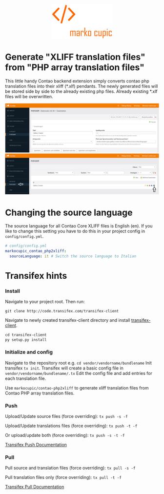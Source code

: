 <p align="center"><a href="https://github.com/markocupic"><img src="docs/logo.png" width="200"></a></p>

# Generate "XLIFF translation files" from "PHP array translation files"
This little handy Contao backend extension simply converts contao php translation files into their xliff (*.xlf) pendants.
 The newly generated files will be stored side by side to the already existing php files.
 Already existing *.xlf files will be overwritten.

![Backend](docs/screenshot_backend_2.png)
![Backend](docs/screenshot_backend_1.png)

# Changing the source language
The source language for all Contao Core XLIFF files is English (en).
 If you like to change this setting you have to do this in your project config in `config/config.yml`.

```yaml
# config/config.yml
markocupic_contao_php2xliff:
  sourceLanguage: it # Switch the source language to Italian
```

# Transifex hints

### Install
Navigate to your project root. Then run:
```
git clone http://code.transifex.com/transifex-client
```
Navigate to newly created transifex-client directory and install [transifex-client](https://docs.transifex.com/client/installing-the-client#installing-the-client-from-source).
```
cd transifex-client
py setup.py install
```


### Initialize and config

Navigate to the repository root e.g. `cd vendor/vendorname/bundlename`
Init transifex `tx init`. Transifex will create a basic config file in `vendor/vendorname/bundlename/.tx`
Edit the config file and add entries for each translation file.

Use `markocupic/contao-php2xliff` to generate xliff translation files from Contao PHP array translation files.

### Push

Upload/Update source files (force overriding): `tx push -s -f`

Upload/Update translations files (force overriding): `tx push -t -f`

Or upload/update both (force overriding): `tx push -s -t -f`

[Transifex Push Documentation](https://docs.transifex.com/client/push)

### Pull
Pull source and translation files (force overriding): `tx pull -s -f`

Pull translation files only (force overriding): `tx pull -t -f`

[Transifex Pull Documentation](https://docs.transifex.com/client/pull)
